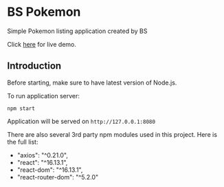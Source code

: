 # BS Pokemon

Simple Pokemon listing application created by BS

Click [here](https://dazzling-archimedes-c2adf0.netlify.app/) for live demo.

## Introduction

Before starting, make sure to have latest version of Node.js.

To run application server:
```
npm start
```

Application will be served on `http://127.0.0.1:8080`

There are also several 3rd party npm modules used in this project. Here is the full list:

<ul>
    <li>"axios": "^0.21.0",
    <li>"react": "^16.13.1",
    <li>"react-dom": "^16.13.1",
    <li>"react-router-dom": "^5.2.0"
</ul>
